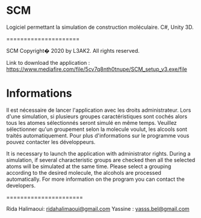 # SCM
Logiciel permettant la simulation de construction moléculaire. C#, Unity 3D.

=====================

SCM Copyright� 2020 by L3AK2. All rights reserved.

Link to download the application : https://www.mediafire.com/file/5cv7q8nth0tnupe/SCM_setup_v3.exe/file


Informations
======================

Il est nécessaire de lancer l'application avec les droits administrateur.
Lors d'une simulation, si plusieurs groupes caractéristiques sont cochés alors tous les atomes sélectionnés seront simulé en même temps. 
Veuillez sélectionner qu'un groupement selon la molecule voulut, les alcools sont traités automatiquement. 
Pour plus d'informations sur le programme vous pouvez contacter les développeurs.


It is necessary to launch the application with administrator rights.
During a simulation, if several characteristic groups are checked then all the selected atoms will be simulated at the same time.
Please select a grouping according to the desired molecule, the alcohols are processed automatically.
For more information on the program you can contact the developers.

======================

Rida Halimaoui: ridahalimaoui@gmail.com
Yassine : yasss.bel@gmail.com
